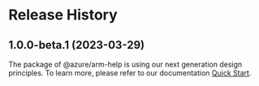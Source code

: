 # Release History
    
## 1.0.0-beta.1 (2023-03-29)

The package of @azure/arm-help is using our next generation design principles. To learn more, please refer to our documentation [Quick Start](https://aka.ms/js-track2-quickstart).
